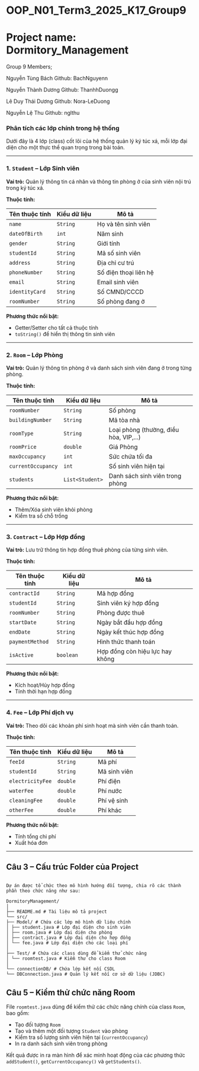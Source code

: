 # OOP_N01_Term3_2025_K17_Group9
# Project name: Dormitory_Management
Group 9
Members;

Nguyễn Tùng Bách
Github: BachNguyenn

Nguyễn Thành Dương
Github: ThanhhDuongg

Lê Duy Thái Dương
Github: Nora-LeDuong

Nguyễn Lệ Thu
Github: nglthu
###  Phân tích các lớp chính trong hệ thống

Dưới đây là 4 lớp (class) cốt lõi của hệ thống quản lý ký túc xá, mỗi lớp đại diện cho một thực thể quan trọng trong bài toán.

---

### 1. `Student` – Lớp Sinh viên

**Vai trò:** Quản lý thông tin cá nhân và thông tin phòng ở của sinh viên nội trú trong ký túc xá.

**Thuộc tính:**

| Tên thuộc tính     | Kiểu dữ liệu | Mô tả |
|--------------------|--------------|-------|
| `name`             | `String`     | Họ và tên sinh viên |
| `dateOfBirth`      | `int`        | Năm sinh |
| `gender`           | `String`     | Giới tính |
| `studentId`        | `String`     | Mã số sinh viên |
| `address`          | `String`     | Địa chỉ cư trú |
| `phoneNumber`      | `String`     | Số điện thoại liên hệ |
| `email`            | `String`     | Email sinh viên |
| `identityCard`     | `String`     | Số CMND/CCCD |
| `roomNumber`       | `String`     | Số phòng đang ở |

**Phương thức nổi bật:**
- Getter/Setter cho tất cả thuộc tính
- `toString()` để hiển thị thông tin sinh viên

---

### 2. `Room` – Lớp Phòng

**Vai trò:** Quản lý thông tin phòng ở và danh sách sinh viên đang ở trong từng phòng.

**Thuộc tính:**

| Tên thuộc tính     | Kiểu dữ liệu       | Mô tả |
|--------------------|--------------------|-------|
| `roomNumber`       | `String`           | Số phòng |
| `buildingNumber`   | `String`           | Mã tòa nhà |
| `roomType`         | `String`           | Loại phòng (thường, điều hòa, VIP,...) |
| `roomPrice`        | `double`           | Giá Phòng |
| `maxOccupancy`     | `int`              | Sức chứa tối đa |
| `currentOccupancy` | `int`              | Số sinh viên hiện tại |
| `students`         | `List<Student>`    | Danh sách sinh viên trong phòng |

**Phương thức nổi bật:**
- Thêm/Xóa sinh viên khỏi phòng
- Kiểm tra số chỗ trống

---

### 3. `Contract` – Lớp Hợp đồng

**Vai trò:** Lưu trữ thông tin hợp đồng thuê phòng của từng sinh viên.

**Thuộc tính:**

| Tên thuộc tính     | Kiểu dữ liệu | Mô tả |
|--------------------|--------------|-------|
| `contractId`       | `String`     | Mã hợp đồng |
| `studentId`        | `String`     | Sinh viên ký hợp đồng |
| `roomNumber`       | `String`     | Phòng được thuê |
| `startDate`        | `String`     | Ngày bắt đầu hợp đồng |
| `endDate`          | `String`     | Ngày kết thúc hợp đồng |
| `paymentMethod`    | `String`     | Hình thức thanh toán |
| `isActive`         | `boolean`    | Hợp đồng còn hiệu lực hay không |

**Phương thức nổi bật:**
- Kích hoạt/Hủy hợp đồng
- Tính thời hạn hợp đồng

---

### 4. `Fee` – Lớp Phí dịch vụ

**Vai trò:** Theo dõi các khoản phí sinh hoạt mà sinh viên cần thanh toán.

**Thuộc tính:**

| Tên thuộc tính     | Kiểu dữ liệu | Mô tả |
|--------------------|--------------|-------|
| `feeId`            | `String`     | Mã phí |
| `studentId`        | `String`     | Mã sinh viên |
| `electricityFee`   | `double`     | Phí điện |
| `waterFee`         | `double`     | Phí nước |
| `cleaningFee`      | `double`     | Phí vệ sinh |
| `otherFee`         | `double`     | Phí khác |

**Phương thức nổi bật:**
- Tính tổng chi phí
- Xuất hóa đơn

---

## Câu 3 – Cấu trúc Folder của Project

```plaintext

Dự án được tổ chức theo mô hình hướng đối tượng, chia rõ các thành phần theo chức năng như sau:

DormitoryManagement/
│
├── README.md # Tài liệu mô tả project
└── src/
├── Model/ # Chứa các lớp mô hình dữ liệu chính
│ ├── student.java # Lớp đại diện cho sinh viên
│ ├── room.java # Lớp đại diện cho phòng
│ ├── contract.java # Lớp đại diện cho hợp đồng
│ └── fee.java # Lớp đại diện cho các loại phí
│
├── Test/ # Chứa các class dùng để kiểm thử chức năng
│ └── roomtest.java # Kiểm thử cho class Room
│
└── connectionDB/ # Chứa lớp kết nối CSDL
└── DBConnection.java # Quản lý kết nối cơ sở dữ liệu (JDBC)

```
## Câu 5 – Kiểm thử chức năng Room

File `roomtest.java` dùng để kiểm thử các chức năng chính của class `Room`, bao gồm:

- Tạo đối tượng `Room`
- Tạo và thêm một đối tượng `Student` vào phòng
- Kiểm tra số lượng sinh viên hiện tại (`currentOccupancy`)
- In ra danh sách sinh viên trong phòng

Kết quả được in ra màn hình để xác minh hoạt động của các phương thức `addStudent()`, `getCurrentOccupancy()` và `getStudents()`.

